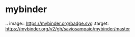 # mybinder

.. image:: https://mybinder.org/badge.svg :target: https://mybinder.org/v2/gh/saviosampaio/mybinder/master
